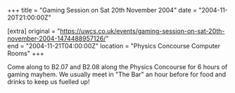+++
title = "Gaming Session on Sat 20th November 2004"
date = "2004-11-20T21:00:00Z"

[extra]
original = "https://uwcs.co.uk/events/gaming-session-on-sat-20th-november-2004-1474488957126/"    
end = "2004-11-21T04:00:00Z"
location = "Physics Concourse Computer Rooms"
+++

Come along to B2.07 and B2.08 along the Physics Concourse for 6 hours of gaming mayhem. We usually meet in "The Bar" an hour before for food and drinks to keep us fuelled up\!

